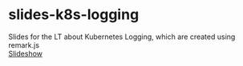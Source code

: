 # slides-k8s-logging
Slides for the LT about Kubernetes Logging, which are created using remark.js  
[Slideshow](https://kyohei-m.github.io/slides-k8s-logging/)
